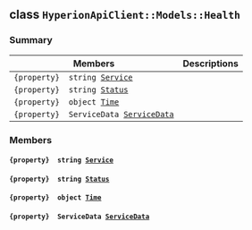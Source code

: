 ## class `HyperionApiClient::Models::Health` 

### Summary

 Members                        | Descriptions                                
--------------------------------|---------------------------------------------
`{property}  string `[`Service`](#class_hyperion_api_client_1_1_models_1_1_health_1acb72e8546460cb1b9c63792240f4995a) | 
`{property}  string `[`Status`](#class_hyperion_api_client_1_1_models_1_1_health_1afdaa27edb811d806bc72f1d53c7334cc) | 
`{property}  object `[`Time`](#class_hyperion_api_client_1_1_models_1_1_health_1a68add039423de6ae35b64d557f92f9b3) | 
`{property}  ServiceData `[`ServiceData`](#class_hyperion_api_client_1_1_models_1_1_health_1a0f1be9d2534690594c335bfd0821cd5b) | 

### Members

#### `{property}  string `[`Service`](#class_hyperion_api_client_1_1_models_1_1_health_1acb72e8546460cb1b9c63792240f4995a) 

#### `{property}  string `[`Status`](#class_hyperion_api_client_1_1_models_1_1_health_1afdaa27edb811d806bc72f1d53c7334cc) 

#### `{property}  object `[`Time`](#class_hyperion_api_client_1_1_models_1_1_health_1a68add039423de6ae35b64d557f92f9b3) 

#### `{property}  ServiceData `[`ServiceData`](#class_hyperion_api_client_1_1_models_1_1_health_1a0f1be9d2534690594c335bfd0821cd5b) 

